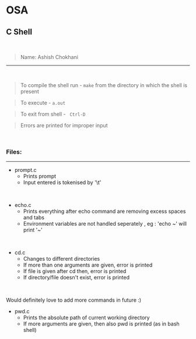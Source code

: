 # OSA
## C Shell
<br>

> Name: Ashish Chokhani

----

<br>

> To compile the shell run - ``` make ``` from the directory in which the shell is present

> To execute - ``` a.out ```   

> To exit from shell - ``` Ctrl-D```

> Errors are printed for improper input

<br>

### Files: 
----

- prompt.c
    - Prints prompt
    - Input entered is tokenised by '\t'

<br>

- echo.c
    - Prints everything after echo command are removing excess spaces and tabs
    - Environment variables are not handled seperately , eg : 'echo ~' will print '~'

<br>

- cd.c
    - Changes to different directories
    - If more than one arguments are given, error is printed
    - If file is given after cd then, error is printed
    - If directory/file doesn't exist, error is printed

<br>

Would definitely love to add more commands in future :)

- pwd.c
    - Prints the absolute path of current working directory
    - If more arguments are given, then also pwd is printed (as in bash shell)


